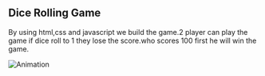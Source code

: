 ## Dice Rolling Game
By using html,css and javascript we build the game.2 player can play the game if dice roll to 1 they lose the score.who scores 100 first he will win the game.

![Animation](https://user-images.githubusercontent.com/67592311/115957366-98bca080-a51f-11eb-8973-b7eabbc45606.gif)
